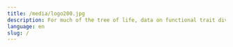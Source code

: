 ```yaml
---
title: /media/logo200.jpg
description: For much of the tree of life, data on functional trait diversity and distributions are grossly incomplete. These trait data form links between the evolutionary history of organisms, their assembly into communities, and the functioning of ecosystems, with the need for functional trait data outstripping the speed at which they can be collected. Digitized paleo- and neo- biocollections records contain a trove of trait data measured directly from individuals, but this content remains hidden and highly heterogeneous, impeding discovery and use. Similarly, legacy trait data from decades of studies are locked in publication tables, plots, supplementary flat files, and unpublished author spreadsheets. The initial stage of FuTRES was a proof-of-concept that targeted body length and mass data found in already digitized specimen records, demonstrating that large scale extraction, harmonization, and re-provisioning of specimen-level trait data are possible. The critical next steps are to extend this work to gather other trait data from digitized records of all sorts, to engage the community of functional trait researchers to liberate legacy data, and to develop a more complete workflow for effective use of these data in research. FuTRES (Functional Trait Resource for Environmental Studies) is a workflow for assembling functional trait data measured at the specimen level, and a database to serve that data. It is based on a semantic model and is powered by extensible parsers, a backend database, and an API. A key aspect of FuTRES is the ability to collect, store, aggregate, and share data at the individual or specimen and higher levels without loss of information. FuTRES will provide access to trait data via popular data portals (e.g., VertNet) and software such as R, opening the data to scientists in biodiversity and other domains. The toolkit will be tested with mammalian use cases that leverage the massive scale of the unlocked data.
language: en
slug: /
---
```

